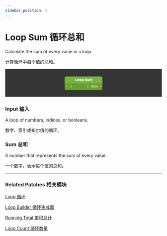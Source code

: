 ```yaml
---
sidebar_position: 5
---
```


# Loop Sum 循环总和

Calculate the sum of every value in a loop.

计算循环中每个值的总和。

![Image](./../../../static/img/docs/Loops/loop-sum.png)

### Input 输入

A loop of numbers, indices, or booleans.

数字、索引或布尔值的循环。

### Sum 总和

A number that represents the sum of every value.

一个数字，表示每个值的总和。

------

### Related Patches 相关模块

[Loop 循环](./Loop.md)

[Loop Builder 循环生成器](./Loop%20Builder.md)

[Running Total 累积总计](./Running%20Total.md)

[Loop Count 循环数量](./Loop%20Count.md)
